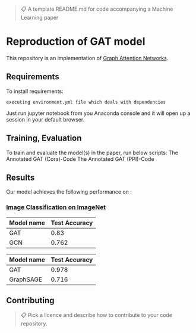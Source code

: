 >📋  A template README.md for code accompanying a Machine Learning paper

# Reproduction of GAT model

This repository is an implementation of [Graph Attention Networks](https://arxiv.org/abs/1710.10903). 


## Requirements

To install requirements:

```setup
executing environment.yml file which deals with dependencies
```
Just run jupyter notebook from you Anaconda console and it will open up a session in your default browser.


## Training, Evaluation

To train and evaluate the model(s) in the paper, run below scripts:
The Annotated GAT (Cora)-Code
The Annotated GAT (PPI)-Code




## Results

Our model achieves the following performance on :

### [Image Classification on ImageNet](https://paperswithcode.com/sota/image-classification-on-imagenet)

| Model name         |   Test Accuracy | 
| ------------------ |---------------- | 
| GAT                |     0.83        |    
| GCN                |     0.762       | 

| Model name         | Test Accuracy  | 
| ------------------ |----------------| 
| GAT                |     0.978      |  
| GraphSAGE          |     0.716      |  



## Contributing

>📋  Pick a licence and describe how to contribute to your code repository. 
